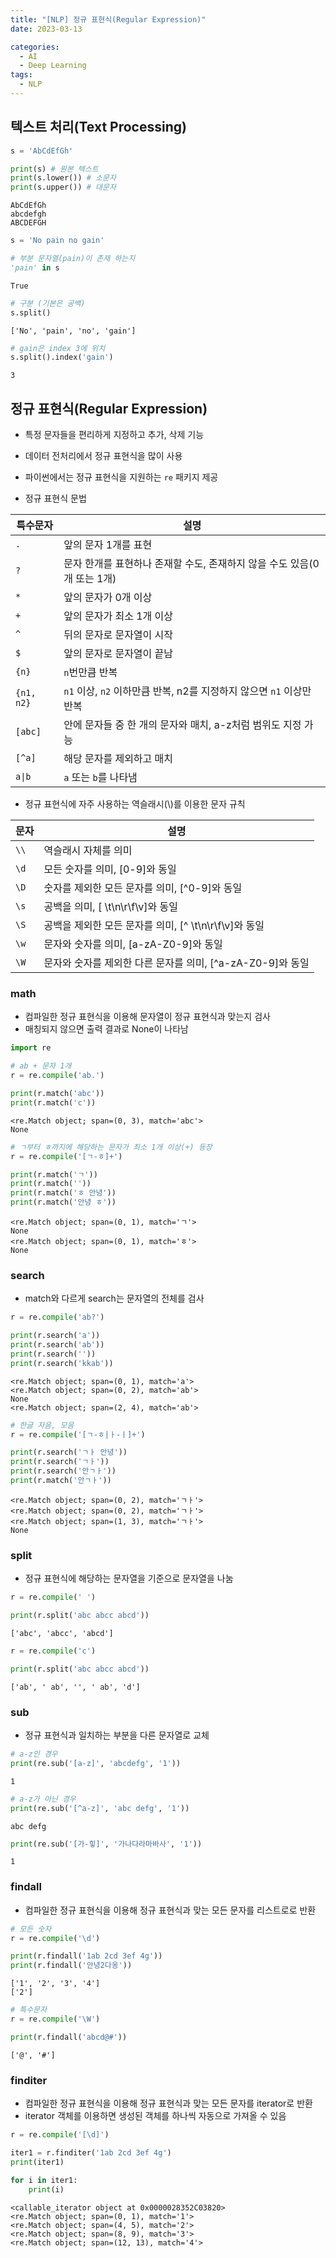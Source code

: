 ```yaml
---
title: "[NLP] 정규 표현식(Regular Expression)"
date: 2023-03-13

categories:
  - AI
  - Deep Learning
tags:
  - NLP
---
```


## 텍스트 처리(Text Processing)


```python
s = 'AbCdEfGh'

print(s) # 원본 텍스트
print(s.lower()) # 소문자
print(s.upper()) # 대문자
```

    AbCdEfGh
    abcdefgh
    ABCDEFGH
    


```python
s = 'No pain no gain'
```


```python
# 부분 문자열(pain)이 존재 하는지
'pain' in s
```




    True




```python
# 구분 (기본은 공백)
s.split()
```




    ['No', 'pain', 'no', 'gain']




```python
# gain은 index 3에 위치
s.split().index('gain')
```




    3



## 정규 표현식(Regular Expression)
- 특정 문자들을 편리하게 지정하고 추가, 삭제 기능
- 데이터 전처리에서 정규 표현식을 많이 사용
- 파이썬에서는 정규 표현식을 지원하는 `re` 패키지 제공

- 정규 표현식 문법

| 특수문자 | 설명 |
| - | - |
| `.` | 앞의 문자 1개를 표현 |
| `?` | 문자 한개를 표현하나 존재할 수도, 존재하지 않을 수도 있음(0개 또는 1개) |
| `*` | 앞의 문자가 0개 이상 |
| `+` | 앞의 문자가 최소 1개 이상 |
| `^` | 뒤의 문자로 문자열이 시작 |
| `$` | 앞의 문자로 문자열이 끝남 |
| `{n}` | `n`번만큼 반복 |
| `{n1, n2}` | `n1` 이상, `n2` 이하만큼 반복, n2를 지정하지 않으면 `n1` 이상만 반복 |
| `[abc]` | 안에 문자들 중 한 개의 문자와 매치, a-z처럼 범위도 지정 가능 |
| `[^a]` | 해당 문자를 제외하고 매치 |
| `a\|b` | `a` 또는 `b`를 나타냄 |

* 정규 표현식에 자주 사용하는 역슬래시(\\)를 이용한 문자 규칙

| 문자 | 설명 |
| - | - |
| `\\` | 역슬래시 자체를 의미 |
| `\d` | 모든 숫자를 의미, [0-9]와 동일 |
| `\D` | 숫자를 제외한 모든 문자를 의미, [^0-9]와 동일 |
| `\s` | 공백을 의미, [ \t\n\r\f\v]와 동일|
| `\S` | 공백을 제외한 모든 문자를 의미, [^ \t\n\r\f\v]와 동일 |
| `\w` | 문자와 숫자를 의미, [a-zA-Z0-9]와 동일 |
| `\W` | 문자와 숫자를 제외한 다른 문자를 의미, [^a-zA-Z0-9]와 동일 |

### math
- 컴파일한 정규 표현식을 이용해 문자열이 정규 표현식과 맞는지 검사
- 매칭되지 않으면 출력 결과로 None이 나타남


```python
import re

# ab + 문자 1개
r = re.compile('ab.')

print(r.match('abc'))
print(r.match('c'))

```

    <re.Match object; span=(0, 3), match='abc'>
    None
    


```python
# ㄱ부터 ㅎ까지에 해당하는 문자가 최소 1개 이상(+) 등장
r = re.compile('[ㄱ-ㅎ]+')

print(r.match('ㄱ'))
print(r.match(''))
print(r.match('ㅎ 안녕'))
print(r.match('안녕 ㅎ'))
```

    <re.Match object; span=(0, 1), match='ㄱ'>
    None
    <re.Match object; span=(0, 1), match='ㅎ'>
    None
    

### search
- match와 다르게 search는 문자열의 전체를 검사


```python
r = re.compile('ab?')

print(r.search('a'))
print(r.search('ab'))
print(r.search(''))
print(r.search('kkab'))
```

    <re.Match object; span=(0, 1), match='a'>
    <re.Match object; span=(0, 2), match='ab'>
    None
    <re.Match object; span=(2, 4), match='ab'>
    


```python
# 한글 자음, 모음
r = re.compile('[ㄱ-ㅎ|ㅏ-ㅣ]+')

print(r.search('ㄱㅏ 안녕'))
print(r.search('ㄱㅏ'))
print(r.search('안ㄱㅏ'))
print(r.match('안ㄱㅏ'))
```

    <re.Match object; span=(0, 2), match='ㄱㅏ'>
    <re.Match object; span=(0, 2), match='ㄱㅏ'>
    <re.Match object; span=(1, 3), match='ㄱㅏ'>
    None
    

### split
- 정규 표현식에 해당하는 문자열을 기준으로 문자열을 나눔


```python
r = re.compile(' ')

print(r.split('abc abcc abcd'))
```

    ['abc', 'abcc', 'abcd']
    


```python
r = re.compile('c')

print(r.split('abc abcc abcd'))
```

    ['ab', ' ab', '', ' ab', 'd']
    

### sub
- 정규 표현식과 일치하는 부분을 다른 문자열로 교체


```python
# a-z인 경우
print(re.sub('[a-z]', 'abcdefg', '1'))
```

    1
    


```python
# a-z가 아닌 경우
print(re.sub('[^a-z]', 'abc defg', '1'))
```

    abc defg
    


```python
print(re.sub('[가-힣]', '가나다라마바사', '1'))
```

    1
    

### findall
- 컴파일한 정규 표현식을 이용해 정규 표현식과 맞는 모든 문자를 리스트로로 반환


```python
# 모든 숫자
r = re.compile('\d')

print(r.findall('1ab 2cd 3ef 4g'))
print(r.findall('안녕2다옹'))
```

    ['1', '2', '3', '4']
    ['2']
    


```python
# 특수문자
r = re.compile('\W')

print(r.findall('abcd@#'))
```

    ['@', '#']
    

### finditer
- 컴파일한 정규 표현식을 이용해 정규 표현식과 맞는 모든 문자를 iterator로 반환
- iterator 객체를 이용하면 생성된 객체를 하나씩 자동으로 가져올 수 있음


```python
r = re.compile('[\d]')

iter1 = r.finditer('1ab 2cd 3ef 4g')
print(iter1)

for i in iter1:
    print(i)
```

    <callable_iterator object at 0x0000028352C03820>
    <re.Match object; span=(0, 1), match='1'>
    <re.Match object; span=(4, 5), match='2'>
    <re.Match object; span=(8, 9), match='3'>
    <re.Match object; span=(12, 13), match='4'>
    
